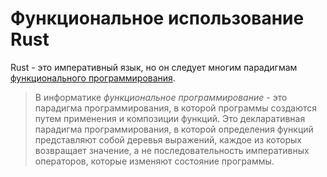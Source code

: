 # Функциональное использование Rust

Rust - это императивный язык, но он следует многим парадигмам [функционального программирования](https://ru.wikipedia.org/wiki/Функциональное_программирование).

> В информатике _функциональное программирование_ - это парадигма программирования, в которой
> программы создаются путем применения и композиции функций.
> Это декларативная парадигма программирования, в которой определения функций
> представляют собой деревья выражений, каждое из которых возвращает значение, а не последовательность
> императивных операторов, которые изменяют состояние программы.

